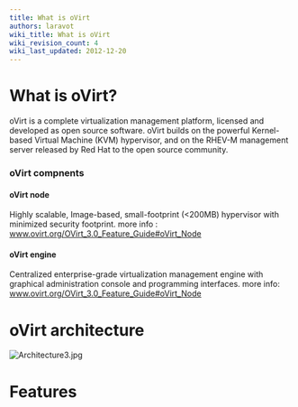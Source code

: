 ```yaml
---
title: What is oVirt
authors: laravot
wiki_title: What is oVirt
wiki_revision_count: 4
wiki_last_updated: 2012-12-20
---
```


# What is oVirt?

oVirt is a complete virtualization management platform, licensed and developed as open source software. oVirt builds on the powerful Kernel-based Virtual Machine (KVM) hypervisor, and on the RHEV-M management server released by Red Hat to the open source community.

### oVirt compnents

#### oVirt node

Highly scalable, Image-based, small-footprint (<200MB) hypervisor with minimized security footprint. more info : www.ovirt.org/OVirt_3.0_Feature_Guide#oVirt_Node

#### oVirt engine

Centralized enterprise-grade virtualization management engine with graphical administration console and programming interfaces. more info: www.ovirt.org/OVirt_3.0_Feature_Guide#oVirt_Node

# oVirt architecture

![](Architecture3.jpg "Architecture3.jpg")

# Features
